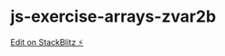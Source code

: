 # js-exercise-arrays-zvar2b

[Edit on StackBlitz ⚡️](https://stackblitz.com/edit/js-exercise-arrays-zvar2b)